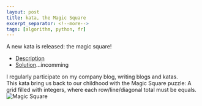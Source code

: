 ```yaml
---
layout: post
title: kata, the Magic Square
excerpt_separator: <!--more-->
tags: [algorithm, python, fr]
---
```

A new kata is released: the magic square!
* [Description](https://blog.takima.io/quand-cest-carre-et-cest-magique-cest-un-carre-magique/)
* [Solution]()...incomming
<!--more-->
I regularly participate on my company blog, writing blogs and katas.  
This kata bring us back to our childhood with the Magic Square puzzle: A grid filled with integers, where each row/line/diagonal total must be equals.
![Magic Square](https://qph.fs.quoracdn.net/main-qimg-aa540ddf10484a00a570ee26c9082641)

